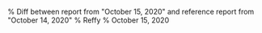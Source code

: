 % Diff between report from "October 15, 2020" and reference report from "October 14, 2020"
% Reffy
% October 15, 2020

